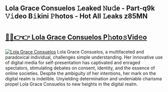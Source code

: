 ## Lola Grace Consuelos 𝙻eaked 𝙽u𝚍e - Part-q9k 𝚅𝚒deo B𝚒kini 𝙿hotos - Hot All 𝙻eaks z85MN

# <h2><a href="http://ld5t4p.urlbe.top/?page=Lola+Grace+Consuelos">🔗🔗👉👉 Lola Grace Consuelos P𝚑oto𝚜Vid𝚎o</a></h2>

[![Lola Grace Consuelos](https://i.imgur.com/eBuTRDB.gif)](http://ld5t4p.urlbe.top/?page=Lola+Grace+Consuelos)
Lola Grace Consuelos, a multifaceted and paradoxical individual, challenges simple understanding. Her innovative use of digital media for self-presentation has captivated and enraged spectators, stimulating debates on consent, identity, and the essence of online societies. Despite the ambiguity of her intentions, her mark on the digital realm is indelible. Unyielding determination and undeniable charisma propel Lola Grace Consuelos to new heights in the digital realm.

